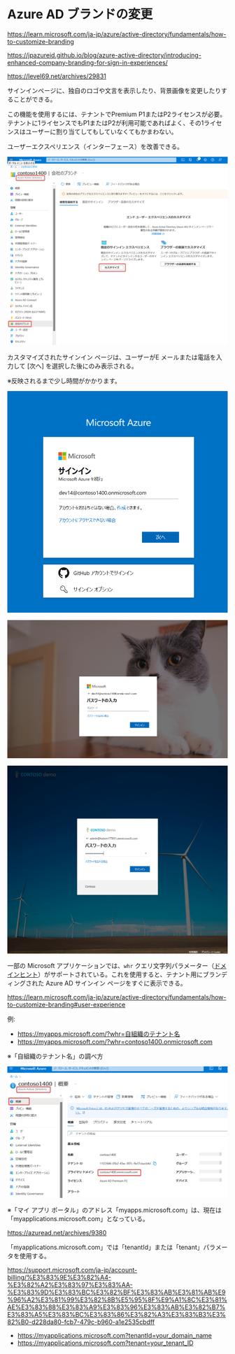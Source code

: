 # Azure AD ブランドの変更

https://learn.microsoft.com/ja-jp/azure/active-directory/fundamentals/how-to-customize-branding

https://jpazureid.github.io/blog/azure-active-directory/introducing-enhanced-company-branding-for-sign-in-experiences/

https://level69.net/archives/29831

サインインページに、独自のロゴや文言を表示したり、背景画像を変更したりすることができる。

この機能を使用するには、テナントでPremium P1またはP2ライセンスが必要。テナントに1ライセンスでもP1またはP2が利用可能であればよく、その1ライセンスはユーザーに割り当てしてもしていなくてもかまわない。

ユーザーエクスペリエンス（インターフェース）を改善できる。

![](images/ss-2023-02-28-09-04-23.png)

カスタマイズされたサインイン ページは、ユーザーがE メールまたは電話を入力して [次へ] を選択した後にのみ表示される。

※反映されるまで少し時間がかかります。

![](images/ss-2023-02-28-09-46-08.png)

![](images/ss-2023-02-28-09-46-29.png)

![Alt text](image.png)

一部の Microsoft アプリケーションでは、`whr` クエリ文字列パラメーター（[ドメインヒント](https://learn.microsoft.com/ja-jp/azure/active-directory/manage-apps/home-realm-discovery-policy#domain-hints)）がサポートされている。これを使用すると、テナント用にブランディングされた Azure AD サインイン ページをすぐに表示できる。

https://learn.microsoft.com/ja-jp/azure/active-directory/fundamentals/how-to-customize-branding#user-experience

例:
- https://myapps.microsoft.com/?whr=自組織のテナント名
- https://myapps.microsoft.com/?whr=contoso1400.onmicrosoft.com

※「自組織のテナント名」の調べ方

![](images/ss-2023-02-28-09-21-54.png)

※「マイ アプリ ポータル」のアドレス「myapps.microsoft.com」は、現在は「myapplications.microsoft.com」となっている。

https://azuread.net/archives/9380

「myapplications.microsoft.com」では「tenantId」または「tenant」パラメータを使用する。

https://support.microsoft.com/ja-jp/account-billing/%E3%83%9E%E3%82%A4-%E3%82%A2%E3%83%97%E3%83%AA-%E3%83%9D%E3%83%BC%E3%82%BF%E3%83%AB%E3%81%AB%E9%96%A2%E3%81%99%E3%82%8B%E5%95%8F%E9%A1%8C%E3%81%AE%E3%83%88%E3%83%A9%E3%83%96%E3%83%AB%E3%82%B7%E3%83%A5%E3%83%BC%E3%83%86%E3%82%A3%E3%83%B3%E3%82%B0-d228da80-fcb7-479c-b960-a1e2535cbdff

- https://myapplications.microsoft.com?tenantId=your_domain_name
- https://myapplications.microsoft.com?tenant=your_tenant_ID
